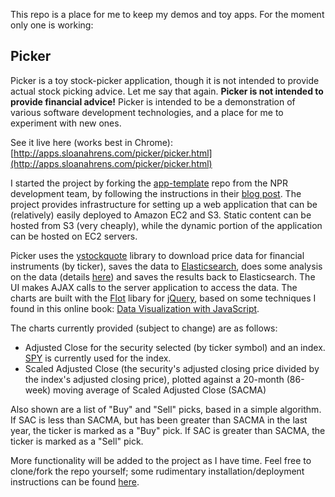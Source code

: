 This repo is a place for me to keep my demos and toy apps. For the moment only one is working:


Picker
-------------

Picker is a toy stock-picker application, though it is not intended to provide actual stock picking advice. Let me say that again. **Picker is not intended to provide financial advice!** Picker is intended to be a demonstration of various software development technologies, and a place for me to experiment with new ones.

See it live here (works best in Chrome): [http://apps.sloanahrens.com/picker/picker.html](http://apps.sloanahrens.com/picker/picker.html)

I started the project by forking the [app-template](https://github.com/nprapps/app-template) repo from the NPR development team, by following the instructions in their [blog post](http://blog.apps.npr.org/2014/09/08/how-to-setup-the-npr-app-template-for-you-and-your-news-org.html). The project provides infrastructure for setting up a web application that can be (relatively) easily deployed to Amazon EC2 and S3. Static content can be hosted from S3 (very cheaply), while the dynamic portion of the application can be hosted on EC2 servers.

Picker uses the [ystockquote](https://pypi.python.org/pypi/ystockquote) library to download price data for financial instruments (by ticker), saves the data to [Elasticsearch](http://www.elasticsearch.org/), does some analysis on the data (details [here](https://github.com/sloanahrens/picker/blob/master/modules/picker_data.py)) and saves the results back to Elasticsearch. The UI makes AJAX calls to the server application to access the data. The charts are built with the [Flot](http://www.flotcharts.org/) libary for [jQuery](http://jquery.com/), based on some techniques I found in this online book: [Data Visualization with JavaScript](http://jsdatav.is/intro.html).

The charts currently provided (subject to change) are as follows:

* Adjusted Close for the security selected (by ticker symbol) and an index. [SPY](http://finance.yahoo.com/q?s=SPY) is currently used for the index.
* Scaled Adjusted Close (the security's adjusted closing price divided by the index's adjusted closing price), plotted against a 20-month (86-week) moving average of Scaled Adjusted Close (SACMA)

Also shown are a list of "Buy" and "Sell" picks, based in a simple algorithm. If SAC is less than SACMA, but has been greater than SACMA in the last year, the ticker is marked as a "Buy" pick. If SAC is greater than SACMA, the ticker is marked as a "Sell" pick.

More functionality will be added to the project as I have time. Feel free to clone/fork the repo yourself; some rudimentary installation/deployment instructions can be found [here](https://github.com/sloanahrens/picker/blob/master/deployment.sh). 

